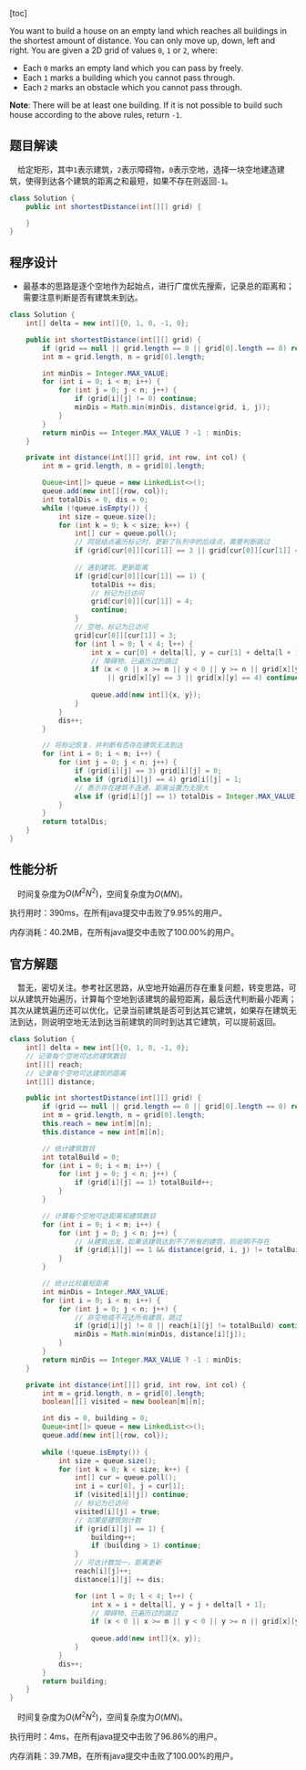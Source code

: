 [toc]

You want to build a house on an empty land which reaches all buildings in the shortest amount of distance. You can only move up, down, left and right. You are given a 2D grid of values `0`, `1` or `2`, where:

* Each `0` marks an empty land which you can pass by freely.
* Each `1` marks a building which you cannot pass through.
* Each `2` marks an obstacle which you cannot pass through.



**Note**:
There will be at least one building. If it is not possible to build such house according to the above rules, return `-1`.



## 题目解读

&emsp;给定矩形，其中`1`表示建筑，`2`表示障碍物，`0`表示空地，选择一块空地建造建筑，使得到达各个建筑的距离之和最短，如果不存在则返回`-1`。

```java
class Solution {
    public int shortestDistance(int[][] grid) {

    }
}
```

## 程序设计

* 最基本的思路是逐个空地作为起始点，进行广度优先搜索，记录总的距离和；需要注意判断是否有建筑未到达。

```java
class Solution {
    int[] delta = new int[]{0, 1, 0, -1, 0};

    public int shortestDistance(int[][] grid) {
        if (grid == null || grid.length == 0 || grid[0].length == 0) return -1;
        int m = grid.length, n = grid[0].length;

        int minDis = Integer.MAX_VALUE;
        for (int i = 0; i < m; i++) {
            for (int j = 0; j < n; j++) {
                if (grid[i][j] != 0) continue;
                minDis = Math.min(minDis, distance(grid, i, j));
            }
        }
        return minDis == Integer.MAX_VALUE ? -1 : minDis;
    }

    private int distance(int[][] grid, int row, int col) {
        int m = grid.length, n = grid[0].length;

        Queue<int[]> queue = new LinkedList<>();
        queue.add(new int[]{row, col});
        int totalDis = 0, dis = 0;
        while (!queue.isEmpty()) {
            int size = queue.size();
            for (int k = 0; k < size; k++) {
                int[] cur = queue.poll();
                // 同层结点遍历标记时，更新了队列中的后续点，需要判断跳过
                if (grid[cur[0]][cur[1]] == 3 || grid[cur[0]][cur[1]] == 4) continue;
                
                // 遇到建筑，更新距离
                if (grid[cur[0]][cur[1]] == 1) {
                    totalDis += dis;
                    // 标记为已访问
                    grid[cur[0]][cur[1]] = 4;
                    continue;
                }
                // 空地，标记为已访问
                grid[cur[0]][cur[1]] = 3;
                for (int l = 0; l < 4; l++) {
                    int x = cur[0] + delta[l], y = cur[1] + delta[l + 1];
                    // 障碍物、已遍历过的跳过
                    if (x < 0 || x >= m || y < 0 || y >= n || grid[x][y] == 2
                        || grid[x][y] == 3 || grid[x][y] == 4) continue;
                    
                    queue.add(new int[]{x, y});
                }
            }
            dis++;
        }

        // 将标记恢复，并判断有否存在建筑无法到达
        for (int i = 0; i < m; i++) {
            for (int j = 0; j < n; j++) {
                if (grid[i][j] == 3) grid[i][j] = 0;
                else if (grid[i][j] == 4) grid[i][j] = 1;
                // 表示存在建筑不连通，距离设置为无限大
                else if (grid[i][j] == 1) totalDis = Integer.MAX_VALUE;
            }
        }
        return totalDis;
    }
}
```

## 性能分析

&emsp;时间复杂度为$O(M^2N^2)$，空间复杂度为$O(MN)$。

执行用时：390ms，在所有java提交中击败了9.95%的用户。

内存消耗：40.2MB，在所有java提交中击败了100.00%的用户。

## 官方解题

&emsp;暂无，密切关注。参考社区思路，从空地开始遍历存在重复问题，转变思路，可以从建筑开始遍历，计算每个空地到该建筑的最短距离，最后迭代判断最小距离；其次从建筑遍历还可以优化，记录当前建筑是否可到达其它建筑，如果存在建筑无法到达，则说明空地无法到达当前建筑的同时到达其它建筑，可以提前返回。

```java
class Solution {
    int[] delta = new int[]{0, 1, 0, -1, 0};
    // 记录每个空地可达的建筑数目
    int[][] reach;
    // 记录每个空地可达建筑的距离
    int[][] distance;

    public int shortestDistance(int[][] grid) {
        if (grid == null || grid.length == 0 || grid[0].length == 0) return -1;
        int m = grid.length, n = grid[0].length;
        this.reach = new int[m][n];
        this.distance = new int[m][n];

        // 统计建筑数目
        int totalBuild = 0;
        for (int i = 0; i < m; i++) {
            for (int j = 0; j < n; j++) {
                if (grid[i][j] == 1) totalBuild++;
            }
        }

        // 计算每个空地可达距离和建筑数目
        for (int i = 0; i < m; i++) {
            for (int j = 0; j < n; j++) {
                // 从建筑出发，如果该建筑达到不了所有的建筑，则说明不存在
                if (grid[i][j] == 1 && distance(grid, i, j) != totalBuild) return -1;
            }
        }

        // 统计比较最短距离
        int minDis = Integer.MAX_VALUE;
        for (int i = 0; i < m; i++) {
            for (int j = 0; j < n; j++) {
                // 非空地或不可达所有建筑，跳过
                if (grid[i][j] != 0 || reach[i][j] != totalBuild) continue;
                minDis = Math.min(minDis, distance[i][j]);
            }
        }
        return minDis == Integer.MAX_VALUE ? -1 : minDis;
    }

    private int distance(int[][] grid, int row, int col) {
        int m = grid.length, n = grid[0].length;
        boolean[][] visited = new boolean[m][n];

        int dis = 0, building = 0;
        Queue<int[]> queue = new LinkedList<>();
        queue.add(new int[]{row, col});
        
        while (!queue.isEmpty()) {
            int size = queue.size();
            for (int k = 0; k < size; k++) {
                int[] cur = queue.poll();
                int i = cur[0], j = cur[1];
                if (visited[i][j]) continue;
                // 标记为已访问
                visited[i][j] = true;
                // 如果是建筑则计数
                if (grid[i][j] == 1) {
                    building++;
                    if (building > 1) continue;
                }
                // 可达计数加一，距离更新
                reach[i][j]++;
                distance[i][j] += dis;

                for (int l = 0; l < 4; l++) {
                    int x = i + delta[l], y = j + delta[l + 1];
                    // 障碍物、已遍历过的跳过
                    if (x < 0 || x >= m || y < 0 || y >= n || grid[x][y] == 2 || visited[x][y]) continue;
                    
                    queue.add(new int[]{x, y});
                }
            }
            dis++;
        }
        return building;
    }
}
```

&emsp;时间复杂度为$O(M^2N^2)$，空间复杂度为$O(MN)$。

执行用时：4ms，在所有java提交中击败了96.86%的用户。

内存消耗：39.7MB，在所有java提交中击败了100.00%的用户。